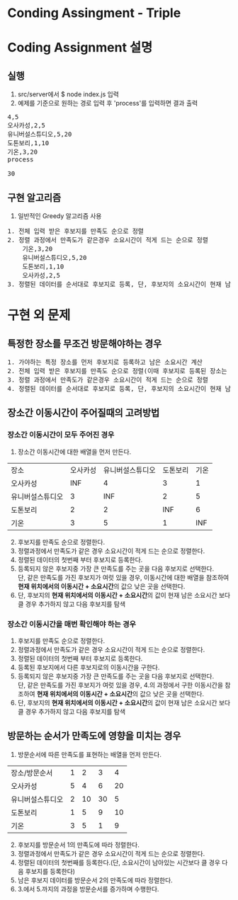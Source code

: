 Conding Assingment - Triple
===========================
# Coding Assignment 설명
## 실행
1. src/server에서 $ node index.js 입력
2. 예제를 기준으로 원하는 경로 입력 후 'process'를 입력하면 결과 출력
<pre>
4,5
오사카성,2,5
유니버설스튜디오,5,20
도톤보리,1,10
기온,3,20
process

30
</pre>
## 구현 알고리즘
1. 일반적인 Greedy 알고리즘 사용
<pre>
1. 전체 입력 받은 후보지를 만족도 순으로 정렬
2. 정렬 과정에서 만족도가 같은경우 소요시간이 적게 드는 순으로 정렬
    기온,3,20
    유니버설스튜디오,5,20
    도톤보리,1,10
    오사카성,2,5
3. 정렬된 데이터를 순서대로 후보지로 등록, 단, 후보지의 소요시간이 현재 남은 소요시간 보다 클 경우 추가하지 않고 다음 후보지를 탐색
</pre>

# 구현 외 문제
## 특정한 장소를 무조건 방문해야하는 경우
<pre>
1. 가야하는 특정 장소를 먼저 후보지로 등록하고 남은 소요시간 계산
2. 전체 입력 받은 후보지를 만족도 순으로 정렬(이때 후보지로 등록된 장소는 제외)
3. 정렬 과정에서 만족도가 같은경우 소요시간이 적게 드는 순으로 정렬
4. 정렬된 데이터를 순서대로 후보지로 등록, 단, 후보지의 소요시간이 현재 남은 소요시간 보다 클 경우 추가하지 않고 다음 후보지를 탐색
</pre>
## 장소간 이동시간이 주어질때의 고려방법
### 장소간 이동시간이 모두 주어진 경우

1. 장소간 이동시간에 대한 배열을 먼저 만든다.
<table>
    <tr>
        <td>장소</td><td>오사카성</td><td>유니버설스튜디오</td><td>도톤보리</td><td>기온</td>
    </tr>
    <tr>
        <td>오사카성</td><td>INF</td><td>4</td><td>3</td><td>1</td>
    </tr>
    <tr>
        <td>유니버설스튜디오</td><td>3</td><td>INF</td><td>2</td><td>5</td>
    </tr>
    <tr>
        <td>도톤보리</td><td>2</td><td>2</td><td>INF</td><td>6</td>
    </tr>
    <tr>
        <td>기온</td><td>3</td><td>5</td><td>1</td><td>INF</td>
    </tr>
</table>

2. 후보지를 만족도 순으로 정렬한다.
3. 정렬과정에서 만족도가 같은 경우 소요시간이 적게 드는 순으로 정렬한다.
4. 정렬된 데이터의 첫번째 부터 후보지로 등록한다.
5. 등록되지 않은 후보지중 가장 큰 만족도를 주는 곳을 다음 후보지로 선택한다.
    <br/>단, 같은 만족도를 가진 후보지가 여럿 있을 경우, 이동시간에 대한 배열을 참조하여 **현재 위치에서의 이동시간 + 소요시간**의 값으 낮은 곳을 선택한다.
6. 단, 후보지의 **현재 위치에서의 이동시간 + 소요시간**의 값이 현재 남은 소요시간 보다 클 경우 추가하지 않고 다음 후보지를 탐색
### 장소간 이동시간을 매번 확인해야 하는 경우
1. 후보지를 만족도 순으로 정렬한다.
2. 정렬과정에서 만족도가 같은 경우 소요시간이 적게 드는 순으로 정렬한다.
3. 정렬된 데이터의 첫번째 부터 후보지로 등록한다.
4. 등록된 후보지에서 다른 후보지로의 이동시간을 구한다.
4. 등록되지 않은 후보지중 가장 큰 만족도를 주는 곳을 다음 후보지로 선택한다.
    <br/>단, 같은 만족도를 가진 후보지가 여럿 있을 경우, 4.의 과정에서 구한 이동시간을 참조하여 **현재 위치에서의 이동시간 + 소요시간**의 값으 낮은 곳을 선택한다.
6. 단, 후보지의 **현재 위치에서의 이동시간 + 소요시간**의 값이 현재 남은 소요시간 보다 클 경우 추가하지 않고 다음 후보지를 탐색
## 방문하는 순서가 만족도에 영향을 미치는 경우
1. 방문순서에 따른 만족도를 표현하는 배열을 먼저 만든다.
<table>
    <tr>
        <td>장소/방문순서</td><td>1</td><td>2</td><td>3</td><td>4</td>
    </tr>
    <tr>
        <td>오사카성</td><td>5</td><td>4</td><td>6</td><td>20</td>
    </tr>
    <tr>
        <td>유니버설스튜디오</td><td>2</td><td>10</td><td>30</td><td>5</td>
    </tr>
    <tr>
        <td>도톤보리</td><td>1</td><td>5</td><td>9</td><td>10</td>
    </tr>
    <tr>
        <td>기온</td><td>3</td><td>5</td><td>1</td><td>9</td>
    </tr>
</table>

2. 후보지를 방문순서 1의 만족도에 따라 정렬한다.
3. 정렬과정에서 만족도가 같은 경우 소요시간이 적게 드는 순으로 정렬한다.
4. 정렬된 데이터의 첫번째를 등록한다.(단, 소요시간이 남아있는 시간보다 클 경우 다음 후보지를 등록한다)
5. 남은 후보지 데이터를 방문순서 2의 만족도에 따라 정렬한다.
6. 3.에서 5.까지의 과정을 방문순서를 증가하며 수행한다.
